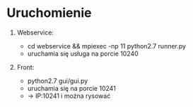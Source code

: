 Uruchomienie
============

1. Webservice:
    * cd webservice && mpiexec -np 11 python2.7 runner.py
    * uruchamia się usługa na porcie 10240
    
2. Front:
    * python2.7 gui/gui.py
    * uruchamia się na porcie 10241
    * -> IP:10241 i można rysować